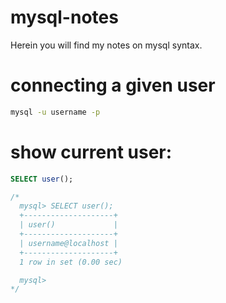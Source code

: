 # mysql-notes

Herein you will find my notes on mysql syntax.

# connecting a given user

```bash
mysql -u username -p
```

# show current user:

```SQL
SELECT user();

/*
  mysql> SELECT user();
  +--------------------+
  | user()             |
  +--------------------+
  | username@localhost |
  +--------------------+
  1 row in set (0.00 sec)

  mysql> 
*/
```
